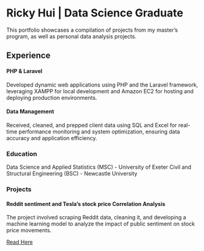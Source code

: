 # Ricky Hui | Data Science Graduate

This portfolio showcases a compilation of projects from my master’s program, as well as personal data analysis projects.

## Experience

#### PHP & Laravel 
Developed dynamic web applications using PHP and the Laravel framework, leveraging XAMPP for local development and Amazon EC2 for hosting and deploying production environments.

#### Data Management 
Received, cleaned, and prepped client data using SQL and Excel for real-time performance monitoring and system optimization, ensuring data accuracy and application efficiency.

### Education
Data Science and Applied Statistics (MSC) - University of Exeter
Civil and Structural Engineering (BSC) - Newcastle University 

### Projects
#### Reddit sentiment and Tesla’s stock price Correlation Analysis
The project involved scraping Reddit data, cleaning it, and developing a machine learning model to analyze the impact of public sentiment on stock price movements.

  <a href="https://rickyhui28.github.io/Portfolio/Dissertation.pdf" download> Read Here </a>







